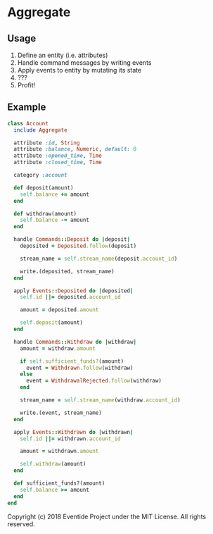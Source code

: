 # Aggregate

## Usage

1. Define an entity (i.e. attributes)
2. Handle command messages by writing events
3. Apply events to entity by mutating its state
4. ???
5. Profit!

## Example

```ruby
class Account
  include Aggregate

  attribute :id, String
  attribute :balance, Numeric, default: 0
  attribute :opened_time, Time
  attribute :closed_time, Time

  category :account

  def deposit(amount)
    self.balance += amount
  end

  def withdraw(amount)
    self.balance -= amount
  end

  handle Commands::Deposit do |deposit|
    deposited = Deposited.follow(deposit)

    stream_name = self.stream_name(deposit.account_id)

    write.(deposited, stream_name)
  end

  apply Events::Deposited do |deposited|
    self.id ||= deposited.account_id

    amount = deposited.amount

    self.deposit(amount)
  end

  handle Commands::Withdraw do |withdraw|
    amount = withdraw.amount

    if self.sufficient_funds?(amount)
      event = Withdrawn.follow(withdraw)
    else
      event = WithdrawalRejected.follow(withdraw)
    end

    stream_name = self.stream_name(withdraw.account_id)

    write.(event, stream_name)
  end

  apply Events::Withdrawn do |withdrawn|
    self.id ||= withdrawn.account_id

    amount = withdrawn.amount

    self.withdraw(amount)
  end

  def sufficient_funds?(amount)
    self.balance >= amount
  end
end
```

Copyright (c) 2018 Eventide Project under the MIT License. All rights reserved.
